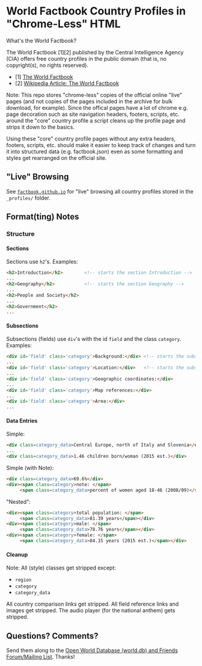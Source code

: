 # World Factbook Country Profiles in "Chrome-Less" HTML

What's the World Factbook?

The World Factbook [1][2] published by the Central Intelligence Agency (CIA)
offers free country profiles in the public domain (that is, no copyright(s), no rights reserved).

- [1] [The World Factbook](https://www.cia.gov/library/publications/the-world-factbook/)
- [2] [Wikipedia Article: The World Factbook](http://en.wikipedia.org/wiki/The_World_Factbook)


Note: This repo stores "chrome-less" copies of the official online "live" pages
(and not copies of the pages included in the archive for bulk download, for example).
Since the offical pages have a lot of chrome e.g. page decoration such as site 
navigation headers, footers, scripts, etc. around the "core" country profile
a script cleans up the profile page and strips it down to the basics. 

Using these "core" country profile pages without any extra headers, footers, scripts, etc.
should make it easier to keep track of changes and turn it into structured data (e.g. factbook.json)
even as some formatting and styles get rearranged on the official site. 


## "Live" Browsing

See [`factbook.github.io`](http://factbook.github.io) for "live" browsing all
country profiles stored in the `_profiles/` folder.


## Format(ting) Notes


### Structure

#### Sections

Sections use `h2`'s. Examples:

``` html
<h2>Introduction</h2>        <!-- starts the section Introduction -->
...
<h2>Geography</h2>           <!-- starts the section Geography -->
...
<h2>People and Society</h2>
...
<h2>Government</h2>
...
```

#### Subsections

Subsections (fields) use `div`'s with the id `field` and the class `category`.
Examples:

``` html
<div id='field' class='category'>Background:</div> <!-- starts the subsection Background -->
...
<div id='field' class='category'>Location:</div>   <!-- starts the subsection Location -->
...
<div id='field' class='category'>Geographic coordinates:</div>
...
<div id='field' class='category'>Map references:</div>
...
<div id='field' class='category'>Area:</div>
...
```

#### Data Entries

Simple:

``` html
<div class=category_data>Central Europe, north of Italy and Slovenia</div>
...
<div class=category_data>1.46 children born/woman (2015 est.)</div>
```

Simple (with Note):

``` html
<div class=category_data>69.6%</div>
<div><span class=category>note: </span>
     <span class=category_data>percent of women aged 18-46 (2008/09)</span></div>
```

"Nested":

``` html
<div><span class=category>total population: </span>
     <span class=category_data>81.39 years</span></div>
<div><span class=category>male: </span>
     <span class=category_data>78.76 years</span></div>
<div><span class=category>female: </span>
     <span class=category_data>84.15 years (2015 est.)</span></div>
```




#### Cleanup

Note: All (style) classes get stripped except:

- `region`
- `category`
- `category_data`

All country comparison links get stripped.
All field reference links and images get stripped.
The audio player (for the national anthem) gets stripped.


## Questions? Comments?

Send them along to the [Open World Database (world.db) and Friends Forum/Mailing List](http://groups.google.com/group/openmundi). 
Thanks!
